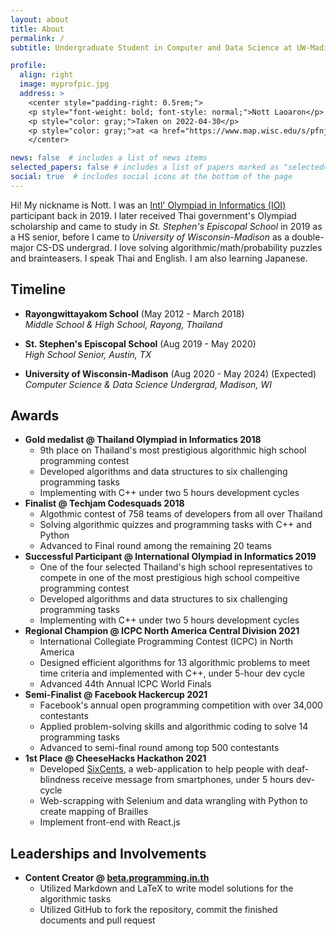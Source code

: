 ```yaml
---
layout: about
title: About
permalink: /
subtitle: Undergraduate Student in Computer and Data Science at UW-Madison

profile:
  align: right
  image: myprofpic.jpg
  address: >
    <center style="padding-right: 0.5rem;">
    <p style="font-weight: bold; font-style: normal;">Nott Laoaron</p>
    <p style="color: gray;">Taken on 2022-04-30</p>
    <p style="color: gray;">at <a href="https://www.map.wisc.edu/s/pfnj2jj4">Engineering Hall</a></p>
    </center>

news: false  # includes a list of news items
selected_papers: false # includes a list of papers marked as "selected={true}"
social: true  # includes social icons at the bottom of the page
---
```


Hi! My nickname is Nott. I was an [Intl' Olympiad in Informatics (IOI)](http://stats.ioinformatics.org/people/6970) participant back in 2019.
I later received Thai government's Olympiad scholarship and came to study in *St. Stephen's Episcopal School* in 2019 as a HS senior, before I came to *University of Wisconsin-Madison* as a double-major CS-DS undergrad.
I love solving algorithmic/math/probability puzzles and brainteasers. I speak Thai and English. I am also learning Japanese.

## Timeline

- **Rayongwittayakom School** (May 2012 - March 2018) <br>
  *Middle School & High School, Rayong, Thailand*

- **St. Stephen's Episcopal School** (Aug 2019 - May 2020) <br>
  *High School Senior, Austin, TX*

- **University of Wisconsin-Madison** (Aug 2020 - May 2024) (Expected) <br> 
  *Computer Science & Data Science Undergrad, Madison, WI*

## Awards

- **Gold medalist @ Thailand Olympiad in Informatics 2018**
  - 9th place on Thailand's most prestigious algorithmic high school programming contest
  - Developed algorithms and data structures to six challenging programming tasks
  - Implementing with C++ under two 5 hours development cycles <br>
- **Finalist @ Techjam Codesquads 2018**
  - Algothmic contest of 758 teams of developers from all over Thailand
  - Solving algorithmic quizzes and programming tasks with C++ and Python
  - Advanced to Final round among the remaining 20 teams <br>
- **Successful Participant @ International Olympiad in Informatics 2019**
  - One of the four selected Thailand's high school representatives to compete in one of the most prestigious high school compeitive programming contest
  - Developed algorithms and data structures to six challenging programming tasks
  - Implementing with C++ under two 5 hours development cycles
- **Regional Champion @ ICPC North America Central Division 2021**
  - International Collegiate Programming Contest (ICPC) in North America
  - Designed efficient algorithms for 13 algorithmic problems to meet time criteria and implemented with C++, under 5-hour dev cycle
  - Advanced 44th Annual ICPC World Finals
- **Semi-Finalist @ Facebook Hackercup 2021**
  - Facebook's annual open programming competition with over 34,000 contestants
  - Applied problem-solving skills and algorithmic coding to solve 14 programming tasks
  - Advanced to semi-final round among top 500 contestants
- **1st Place @ CheeseHacks Hackathon 2021**
  - Developed [SixCents](https://github.com/thananunmick/sixcents), a web-application to help people with deaf-blindness receive message from smartphones, under 5 hours dev-cycle
  - Web-scrapping with Selenium and data wrangling with Python to create mapping of Brailles
  - Implement front-end with React.js

## Leaderships and Involvements

- **Content Creator @ [beta.programming.in.th](https://beta.programming.in.th/)**
  - Utilized Markdown and LaTeX to write model solutions for the algorithmic tasks 
  - Utilized GitHub to fork the repository, commit the finished documents and pull request
